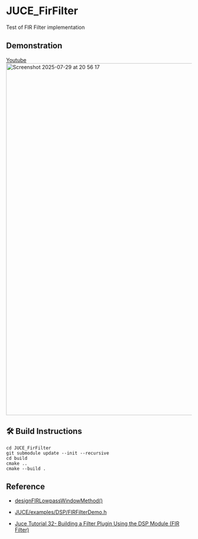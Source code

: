 # JUCE_FirFilter
Test of FIR Filter implementation

## Demonstration
[Youtube<img width="989" height="954" alt="Screenshot 2025-07-29 at 20 56 17" src="https://github.com/user-attachments/assets/7d872ba2-1621-456a-908b-ee65f92e8146" />](https://youtu.be/3PEqp8SDxo0?si=F6vbLT7BRgpUTpeU)

## 🛠️ Build Instructions
```
cd JUCE_FirFilter
git submodule update --init --recursive
cd build
cmake ..
cmake --build .
```

## Reference
- [designFIRLowpassWindowMethod()](https://docs.juce.com/master/structdsp_1_1FilterDesign.html#a7de8d8793286c45e9a83c199de896b6e)

- [JUCE/examples/DSP/FIRFilterDemo.h](https://github.com/juce-framework/JUCE/blob/master/examples/DSP/FIRFilterDemo.h)

- [Juce Tutorial 32- Building a Filter Plugin Using the DSP Module (FIR Filter)](https://www.youtube.com/watch?v=nTVXy35rG4Q&ab_channel=TheAudioProgrammer)
